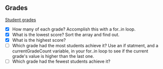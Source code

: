 ## Grades 

[Student grades](https://github.com/nashville-software-school/ux-developer-milestones/blob/master/1-the-static-web/learning-materials/JS_GRADES.md)


- [x] How many of each grade? Accomplish this with a for..in loop.
- [x] What is the lowest score? Sort the array and find out.
- [x] What is the highest score?
- [ ] Which grade had the most students achieve it? Use an if statment, and a currentGradeCount variable, in your for..in loop to see if the current grade's value is higher than the last one.
- [ ] Which grade had the fewest students achieve it? 
